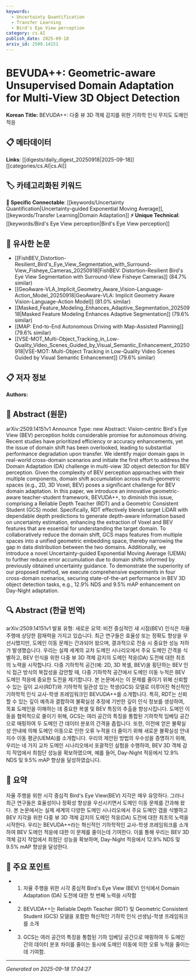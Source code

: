 ```yaml
---
keywords:
  - Uncertainty Quantification
  - Transfer Learning
  - Bird's Eye View perception
category: cs.AI
publish_date: 2025-09-18
arxiv_id: 2509.14151
---
```


<!-- KEYWORD_LINKING_METADATA:
{
  "processed_timestamp": "2025-09-22 22:38:38.124070",
  "vocabulary_version": "1.0",
  "selected_keywords": [
    "Uncertainty Quantification",
    "Transfer Learning",
    "Bird's Eye View perception"
  ],
  "rejected_keywords": [
    "Geometric-aware teacher-student framework"
  ],
  "similarity_scores": {
    "Uncertainty Quantification": 0.8,
    "Transfer Learning": 0.78,
    "Bird's Eye View perception": 0.72
  },
  "extraction_method": "AI_prompt_based",
  "budget_applied": true
}
-->


# BEVUDA++: Geometric-aware Unsupervised Domain Adaptation for Multi-View 3D Object Detection

**Korean Title:** BEVUDA++: 다중 뷰 3D 객체 감지를 위한 기하학 인식 무지도 도메인 적응

## 📋 메타데이터

**Links**: [[digests/daily_digest_20250918|2025-09-18]]   [[categories/cs.AI|cs.AI]]

## 🏷️ 카테고리화된 키워드
**🔗 Specific Connectable**: [[keywords/Uncertainty Quantification|Uncertainty-guided Exponential Moving Average]], [[keywords/Transfer Learning|Domain Adaptation]]
**⚡ Unique Technical**: [[keywords/Bird's Eye View perception|Bird's Eye View perception]]

## 🔗 유사한 논문
- [[FishBEV_Distortion-Resilient_Bird's_Eye_View_Segmentation_with_Surround-View_Fisheye_Cameras_20250918|FishBEV: Distortion-Resilient Bird's Eye View Segmentation with Surround-View Fisheye Cameras]] (84.7% similar)
- [[GeoAware-VLA_Implicit_Geometry_Aware_Vision-Language-Action_Model_20250918|GeoAware-VLA: Implicit Geometry Aware Vision-Language-Action Model]] (81.0% similar)
- [[Masked_Feature_Modeling_Enhances_Adaptive_Segmentation_20250918|Masked Feature Modeling Enhances Adaptive Segmentation]] (79.6% similar)
- [[MAP: End-to-End Autonomous Driving with Map-Assisted Planning]] (79.6% similar)
- [[VSE-MOT_Multi-Object_Tracking_in_Low-Quality_Video_Scenes_Guided_by_Visual_Semantic_Enhancement_20250918|VSE-MOT: Multi-Object Tracking in Low-Quality Video Scenes Guided by Visual Semantic Enhancement]] (79.6% similar)

## 📋 저자 정보

**Authors:** 

## 📄 Abstract (원문)

arXiv:2509.14151v1 Announce Type: new 
Abstract: Vision-centric Bird's Eye View (BEV) perception holds considerable promise for autonomous driving. Recent studies have prioritized efficiency or accuracy enhancements, yet the issue of domain shift has been overlooked, leading to substantial performance degradation upon transfer. We identify major domain gaps in real-world cross-domain scenarios and initiate the first effort to address the Domain Adaptation (DA) challenge in multi-view 3D object detection for BEV perception. Given the complexity of BEV perception approaches with their multiple components, domain shift accumulation across multi-geometric spaces (e.g., 2D, 3D Voxel, BEV) poses a significant challenge for BEV domain adaptation. In this paper, we introduce an innovative geometric-aware teacher-student framework, BEVUDA++, to diminish this issue, comprising a Reliable Depth Teacher (RDT) and a Geometric Consistent Student (GCS) model. Specifically, RDT effectively blends target LiDAR with dependable depth predictions to generate depth-aware information based on uncertainty estimation, enhancing the extraction of Voxel and BEV features that are essential for understanding the target domain. To collaboratively reduce the domain shift, GCS maps features from multiple spaces into a unified geometric embedding space, thereby narrowing the gap in data distribution between the two domains. Additionally, we introduce a novel Uncertainty-guided Exponential Moving Average (UEMA) to further reduce error accumulation due to domain shifts informed by previously obtained uncertainty guidance. To demonstrate the superiority of our proposed method, we execute comprehensive experiments in four cross-domain scenarios, securing state-of-the-art performance in BEV 3D object detection tasks, e.g., 12.9\% NDS and 9.5\% mAP enhancement on Day-Night adaptation.

## 🔍 Abstract (한글 번역)

arXiv:2509.14151v1 발표 유형: 새로운
요약: 비전 중심적인 새 시점(BEV) 인식은 자율 주행에 상당한 잠재력을 가지고 있습니다. 최근 연구들은 효율성 또는 정확도 향상을 우선시했지만, 도메인 이동 문제는 간과되어 왔으며, 결과적으로 전송 시 중요한 성능 저하가 발생했습니다. 우리는 실제 세계의 교차 도메인 시나리오에서 주요 도메인 간격을 식별하고, BEV 인식을 위한 다중 뷰 3D 객체 감지의 도메인 적응(DA) 도전에 대한 최초의 노력을 시작합니다. 다중 기하학적 공간(예: 2D, 3D 복셀, BEV)을 횡단하는 BEV 인식 접근 방식의 복잡성을 감안할 때, 다중 기하학적 공간에서 도메인 이동 누적은 BEV 도메인 적응에 중요한 도전을 제기합니다. 본 논문에서는 이 문제를 줄이기 위해 신뢰할 수 있는 깊이 교사(RDT)와 기하학적 일관성 있는 학생(GCS) 모델로 이루어진 혁신적인 기하학적 인식 교사-학생 프레임워크인 BEVUDA++를 소개합니다. 특히, RDT는 신뢰할 수 있는 깊이 예측과 결합하여 불확실성 추정에 기반한 깊이 인식 정보를 생성하여, 목표 도메인을 이해하는 데 중요한 복셀 및 BEV 특징의 추출을 향상시킵니다. 도메인 이동을 협력적으로 줄이기 위해, GCS는 여러 공간의 특징을 통합된 기하학적 임베딩 공간으로 매핑하여 두 도메인 간 데이터 분포의 간격을 좁힙니다. 또한, 이전에 얻은 불확실성 안내에 의해 도메인 이동으로 인한 오류 누적을 더 줄이기 위해 새로운 불확실성 안내 지수 이동 평균(UEMA)를 소개합니다. 우리의 제안된 방법의 우수성을 증명하기 위해, 우리는 네 가지 교차 도메인 시나리오에서 포괄적인 실험을 수행하여, BEV 3D 객체 감지 작업에서 최첨단 성능을 확보하였으며, 예를 들어, Day-Night 적응에서 12.9\% NDS 및 9.5\% mAP 향상을 달성하였습니다.

## 📝 요약

자율 주행을 위한 시각 중심적 Bird's Eye View(BEV) 지각은 매우 유망하다. 그러나 최근 연구들은 효율성이나 정확성 향상을 우선시키면서 도메인 이동 문제를 간과해 왔다. 본 논문에서는 실제 세계의 다양한 도메인 시나리오에서 주요 도메인 갭을 식별하고 BEV 지각을 위한 다중 뷰 3D 객체 감지의 도메인 적응(DA) 도전에 대한 최초의 노력을 시작한다. 우리는 BEVUDA++라는 혁신적인 기하학적인 교사-학생 프레임워크를 소개하여 BEV 도메인 적응에 대한 이 문제를 줄이는데 기여한다. 이를 통해 우리는 BEV 3D 객체 감지 작업에서 최첨단 성능을 확보하며, Day-Night 적응에서 12.9% NDS 및 9.5% mAP 향상을 달성한다.

## 🎯 주요 포인트

- 1. 자율 주행을 위한 시각 중심적 Bird's Eye View (BEV) 인식에서 Domain Adaptation (DA) 도전에 대한 첫 번째 노력을 시작함

- 2. BEVUDA++는 Reliable Depth Teacher (RDT) 및 Geometric Consistent Student (GCS) 모델을 포함한 혁신적인 기하학 인식 선생님-학생 프레임워크를 소개

- 3. GCS는 여러 공간의 특징을 통합된 기하 임베딩 공간으로 매핑하여 두 도메인 간의 데이터 분포 차이를 줄이는 동시에 도메인 이동에 의한 오류 누적을 줄이는 데 기여함.

---

*Generated on 2025-09-18 17:04:27*